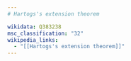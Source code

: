 ```yaml
---
# Hartogs's extension theorem

wikidata: Q383238
msc_classification: "32"
wikipedia_links:
  - "[[Hartogs's extension theorem]]"
---
```

